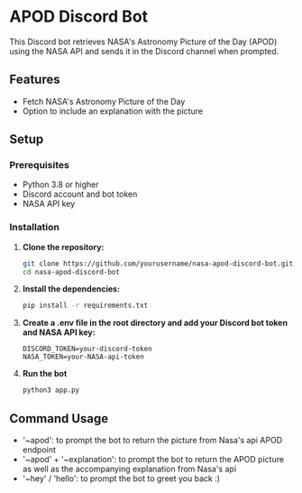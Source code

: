 # APOD Discord Bot

This Discord bot retrieves NASA's Astronomy Picture of the Day (APOD) using the NASA API and sends it in the Discord channel when prompted.

## Features

- Fetch NASA's Astronomy Picture of the Day
- Option to include an explanation with the picture

## Setup

### Prerequisites

- Python 3.8 or higher
- Discord account and bot token
- NASA API key

### Installation

1. **Clone the repository:**
   ```sh
   git clone https://github.com/yourusername/nasa-apod-discord-bot.git
   cd nasa-apod-discord-bot
    ```

2. **Install the dependencies:**
    ```sh
    pip install -r requirements.txt
    ```

3. **Create a .env file in the root directory and add your Discord bot token and NASA API key:**
    ```text
    DISCORD_TOKEN=your-discord-token
    NASA_TOKEN=your-NASA-api-token
    ```
4. **Run the bot**
    ```sh
    python3 app.py
    ```

## Command Usage

- '~apod': to prompt the bot to return the picture from Nasa's api APOD endpoint
- '~apod' + '~explanation': to prompt the bot to return the APOD picture as well as the accompanying explanation from Nasa's api
- '~hey' / 'hello': to prompt the bot to greet you back :)
